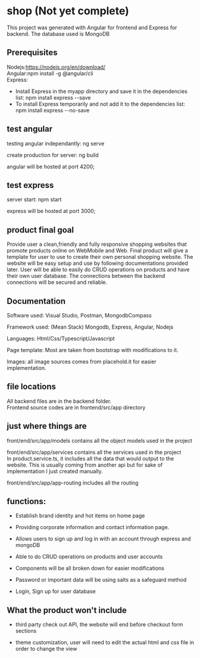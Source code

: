 # shop (Not yet complete)

This project was generated with Angular for frontend and Express for backend. The database used is MongoDB

## Prerequisites
Nodejs:https://nodejs.org/en/download/<br>
Angular:npm install -g @angular/cli<br>
Express:
- Install Express in the myapp directory and save it in the dependencies list: npm install express --save
- To install Express temporarily and not add it to the dependencies list: npm install express --no-save

## test angular

testing angular independantly: ng serve 

create production for server: ng build

angular will be hosted at port 4200;

## test express

server start: npm start

express will be hosted at port 3000;

## product final goal

Provide user a clean,friendly and fully responsive shopping websites that promote products online on WebMobile and Web. Final product will give a template for user to use to create their own personal shopping website. The website will be easy setup and use by following documentations provided later. User will be able to easily do CRUD operations on products and have their own user database. The connections between the backend connections will be secured and reliable.

## Documentation
Software used: Visual Studio, Postman, MongodbCompass <br>

Framework used: (Mean Stack) Mongodb, Express, Angular, Nodejs

Languages: Html/Css/Typescript/Javascript

Page template: Most are taken from bootstrap with modifications to it.

Images: all image sources comes from placehold.it for easier implementation. 

## file locations
All backend files are in the backend folder.<br>
Frontend source codes are in frontend/src/app directory

## just where things are

front/end/src/app/models contains all the object models used in the project <br>

front/end/src/app/services contains all the services used in the project<br> 
In product.service.ts, it includes all the data that would output to the website. This is usually coming from another api but for sake of implementation I just created manually.<br> 

front/end/src/app/app-routing includes all the routing<br>


## functions:

- Establish brand identity and hot items on home page

- Providing corporate information and contact information page.

- Allows users to sign up and log in with an account through express and mongoDB

- Able to do CRUD operations on products and user accounts

- Components will be all broken down for easier modifications

- Password or important data will be using salts as a safeguard method

- Login, Sign up for user database

## What the product won't include

- third party check out API, the website will end before checkout form sections

- theme customization, user will need to edit the actual html and css file in order to change the view









